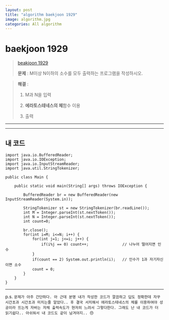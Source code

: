 ```yaml
---  
layout: post  
title: "algorithm baekjoon 1929"  
image: algorithm.jpg  
categories: All algorithm  
---  
```


# baekjoon 1929  

> [beakjoon 1929](https://www.acmicpc.net/problem/1929)  
>   
> **문제** : M이상 N이하의 소수를 모두 출력하는 프로그램을 작성하시오.

> **해결** :  
> 1. M과 N을 입력  
> 
> 2. **에라토스테네스의 체**함수 이용  
> 
> 3. 출력  

---  

<script src="https://gist.github.com/nnlog/916cdabc245d76321993fc134cee6ede.js"></script>  

---   

## 내 코드  
```  
import java.io.BufferedReader;
import java.io.IOException;
import java.io.InputStreamReader;
import java.util.StringTokenizer;

public class Main {

	public static void main(String[] args) throws IOException {
		
		BufferedReader br = new BufferedReader(new InputStreamReader(System.in));
		
		StringTokenizer st = new StringTokenizer(br.readLine());
		int M = Integer.parseInt(st.nextToken());
		int N = Integer.parseInt(st.nextToken());
		int count=0;
		
		br.close();
		for(int i=M; i<=N; i++) {
			for(int j=1; j<=i; j++) {
				if(i%j == 0) count++;				// 나누어 떨어지면 인수
			}
			if(count == 2) System.out.println(i); 	// 인수가 1과 자기자신이면 소수
			count = 0;
		}
	}
}

```  

---  

p.s. `문제가 아주 간단하다. 아 근데 분명 내가 작성한 코드가 깔끔하고 답도 정확한데 자꾸 시간초과 시간초과 미치는줄 알았다.. 후 결국 서치해서 에라토스테네스의 체를 이용하여야 성공이라 뜨는게 자바는 자체 출력속도가 현저히 느려서 그렇다한다. 그래도 난 내 코드가 더 읽기쉽다.. 아쉬워서 내 코드도 같이 남겨야지.. 😞`
